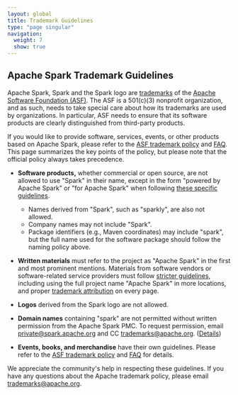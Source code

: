 ```yaml
---
layout: global
title: Trademark Guidelines
type: "page singular"
navigation:
  weight: 7
  show: true
---
```

<h2>Apache Spark Trademark Guidelines</h2>

Apache Spark, Spark and the Spark logo are 
<a href="https://www.apache.org/foundation/marks/">trademarks</a>
of the <a href="https://www.apache.org">Apache Software Foundation (ASF)</a>.
The ASF is a 501(c)(3) nonprofit organization, and as such, needs to take
special care about how its trademarks are used by organizations.
In particular, ASF needs to ensure that its software products are clearly
distinguished from third-party products.

If you would like to provide software, services, events, or other products
based on Apache Spark, please refer to the
<a href="https://www.apache.org/foundation/marks/">ASF trademark policy</a>
and <a href="https://www.apache.org/foundation/marks/faq">FAQ</a>.
This page summarizes the key points of the policy, but please note that
the official policy always takes precedence.

* **Software products,** whether commercial or open source, are not allowed to
  use "Spark" in their name, except in the form "powered by Apache Spark" or
  "for Apache Spark" when following
  <a href="https://www.apache.org/foundation/marks/faq/#products">these specific
  guidelines</a>.
  * Names derived from "Spark", such as "sparkly", are also not allowed.
  * Company names may not include "Spark".
  * Package identifiers (e.g., Maven coordinates) may include
    "spark", but the full name used for the software package should
    follow the naming policy above.


* **Written materials** must refer to the project as "Apache Spark" in the first
  and most prominent mentions. Materials from software vendors or software-related
  service providers must follow
  <a href="https://www.apache.org/foundation/marks/guide#howoften">stricter
  guidelines</a>, including using the full project name "Apache Spark" in more
  locations, and proper
  <a href="https://www.apache.org/foundation/marks/faq/#attribution">trademark
  attribution</a> on every page.

* **Logos** derived from the Spark logo are not allowed.

* **Domain names** containing "spark" are not permitted without written
  permission from the Apache Spark PMC. To request permission, email
  <a href="mailto:private@spark.apache.org">private@spark.apache.org</a> and CC
  <a href="mailto:trademarks@apache.org">trademarks@apache.org</a>.
  (<a href="https://www.apache.org/foundation/marks/domains.html">Details</a>)

* **Events, books, and merchandise** have their own guidelines.
  Please refer to the
  <a href="https://www.apache.org/foundation/marks/">ASF trademark policy</a>
  and <a href="https://www.apache.org/foundation/marks/faq/">FAQ</a> for details.
  
We appreciate the community's help in respecting these guidelines.
If you have any questions about the Apache trademark policy, please email
<a href="mailto:trademarks@apache.org">trademarks@apache.org</a>.
